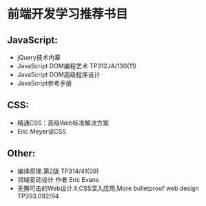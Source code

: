 # 前端开发学习推荐书目

## JavaScript: 

+ jQuery技术内幕  
+ JavaScript DOM编程艺术 TP312JA/130(11)   
+ JavaScript DOM高级程序设计  
+ JavaScript参考手册  

## CSS:

+ 精通CSS：高级Web标准解决方案  
+ Eric Meyer谈CSS  

## Other: 

+ 编译原理.第2版 TP314/41(09)   
+ 领域驱动设计 作者 Eric Evans  
+ 无懈可击的Web设计.Ⅱ,CSS深入应用,More bulletproof web design TP393.092/94  